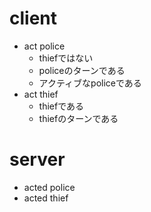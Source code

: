 # client
- act police
  - thiefではない
  - policeのターンである
  - アクティブなpoliceである
- act thief
  - thiefである
  - thiefのターンである

# server
- acted police <id> <time> <game>
- acted thief <useDouble> <time> <game>
